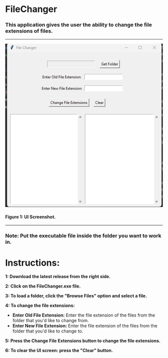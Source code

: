 # FileChanger

### This application gives the user the ability to change the file extensions of files.


---

**![UIScreenshot.png](UIScreenshot.png)**

#### **Figure 1: UI Screenshot.**

---

### Note: Put the executable file inside the folder you want to work in.

# Instructions:

**1: Download the latest release from the right side.**

**2: Click on the FileChanger.exe file.**

**3: To load a folder, click the "Browse Files" option and select a file.**

**4: To change the file extensions:**

- **Enter Old File Extension:** Enter the file extension of the files from the folder that you'd like to change from.
- **Enter New File Extension:** Enter the file extension of the files from the folder that you'd like to change to.

**5: Press the Change File Extensions button to change the file extensions.**

**6: To clear the UI screen: press the "Clear" button.** 